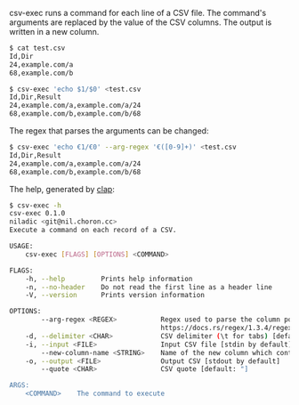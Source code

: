 csv-exec runs a command for each line of a CSV file. The command's arguments are replaced by the value of the CSV columns. The output is written in a new column.

```sh
$ cat test.csv
Id,Dir
24,example.com/a
68,example.com/b

$ csv-exec 'echo $1/$0' <test.csv
Id,Dir,Result
24,example.com/a,example.com/a/24
68,example.com/b,example.com/b/68
```

The regex that parses the arguments can be changed:

```sh
$ csv-exec 'echo €1/€0' --arg-regex '€([0-9]+)' <test.csv
Id,Dir,Result
24,example.com/a,example.com/a/24
68,example.com/b,example.com/b/68
```

The help, generated by [clap](https://crates.io/crates/clap):

```sh
$ csv-exec -h
csv-exec 0.1.0
niladic <git@nil.choron.cc>
Execute a command on each record of a CSV.

USAGE:
    csv-exec [FLAGS] [OPTIONS] <COMMAND>

FLAGS:
    -h, --help         Prints help information
    -n, --no-header    Do not read the first line as a header line
    -V, --version      Prints version information

OPTIONS:
        --arg-regex <REGEX>           Regex used to parse the column position in the command args. Syntax:
                                      https://docs.rs/regex/1.3.4/regex/index.html#syntax [default: \$([0-9]+)]
    -d, --delimiter <CHAR>            CSV delimiter (\t for tabs) [default: ,]
    -i, --input <FILE>                Input CSV file [stdin by default]
        --new-column-name <STRING>    Name of the new column which contains the results [default: Result]
    -o, --output <FILE>               Output CSV [stdout by default]
        --quote <CHAR>                CSV quote [default: "]

ARGS:
    <COMMAND>    The command to execute
```
